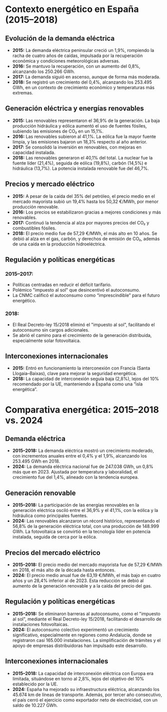 # Contexto energético en España (2015–2018)

## Evolución de la demanda eléctrica
- **2015:** La demanda eléctrica peninsular creció un 1,9%, rompiendo la racha de cuatro años de caídas, impulsada por la recuperación económica y condiciones meteorológicas adversas.
- **2016:** Se mantuvo la recuperación, con un aumento del 0,8%, alcanzando los 250.266 GWh.
- **2017:** La demanda siguió en ascenso, aunque de forma más moderada.
- **2018:** Se registró un crecimiento del 0,4%, alcanzando los 253.495 GWh, en un contexto de crecimiento económico y temperaturas más extremas.

## Generación eléctrica y energías renovables
- **2015:** Las renovables representaron el 36,9% de la generación. La baja producción hidráulica y eólica aumentó el uso de fuentes fósiles, subiendo las emisiones de CO₂ en un 15,1%.
- **2016:** Las renovables subieron al 41,1%. La eólica fue la mayor fuente limpia, y las emisiones bajaron un 18,3% respecto al año anterior.
- **2017:** Se consolidó la inversión en renovables, con mejoras en capacidad instalada.
- **2018:** Las renovables generaron el 40,1% del total. La nuclear fue la fuente líder (21,4%), seguida de eólica (19,8%), carbón (14,5%) e hidráulica (13,7%). La potencia instalada renovable fue del 46,7%.

## Precios y mercado eléctrico
- **2015:** A pesar de la caída del 35% del petróleo, el precio medio en el mercado mayorista subió un 19,4% hasta los 50,32 €/MWh, por menor producción renovable.
- **2016:** Los precios se estabilizaron gracias a mejores condiciones y más renovables.
- **2017:** Continuó la tendencia al alza por mayores precios del CO₂ y combustibles fósiles.
- **2018:** El precio medio fue de 57,29 €/MWh, el más alto en 10 años. Se debió al alza en el gas, carbón, y derechos de emisión de CO₂, además de una caída en la producción hidroeléctrica.

## Regulación y políticas energéticas
### 2015–2017:
- Políticas centradas en reducir el déficit tarifario.
- Polémico "impuesto al sol" que desincentivó el autoconsumo.
- La CNMC calificó el autoconsumo como “imprescindible” para el futuro energético.
### 2018:
- El Real Decreto-ley 15/2018 eliminó el "impuesto al sol", facilitando el autoconsumo sin cargos adicionales.
- Se abrió el camino para el crecimiento de la generación distribuida, especialmente solar fotovoltaica.

## Interconexiones internacionales
- **2015:** Entró en funcionamiento la interconexión con Francia (Santa Llogaia–Baixas), clave para mejorar la seguridad energética.
- **2018:** La capacidad de interconexión seguía baja (2,8%), lejos del 10% recomendado por la UE, manteniendo a España como una “isla energética”.

# Comparativa energética: 2015–2018 vs. 2024

## Demanda eléctrica
- **2015–2018:** La demanda eléctrica mostró un crecimiento moderado, con incrementos anuales entre el 0,4% y el 1,9%, alcanzando los 253.495 GWh en 2018.
- **2024:** La demanda eléctrica nacional fue de 247.038 GWh, un 0,8% más que en 2023. Ajustada por temperatura y laboralidad, el crecimiento fue del 1,4%, alineado con la tendencia europea.

## Generación renovable
- **2015–2018:** La participación de las energías renovables en la generación eléctrica osciló entre el 36,9% y el 41,1%, con la eólica y la hidráulica como principales fuentes.
- **2024:** Las renovables alcanzaron un récord histórico, representando el 56,8% de la generación eléctrica total, con una producción de 148.999 GWh. La fotovoltaica se convirtió en la tecnología líder en potencia instalada, seguida de cerca por la eólica.

## Precios del mercado eléctrico
- **2015–2018:** El precio medio del mercado mayorista fue de 57,29 €/MWh en 2018, el más alto de la década hasta entonces.
- **2024:** El precio medio anual fue de 63,19 €/MWh, el más bajo en cuatro años y un 28,4% inferior al de 2023. Esta reducción se debió al aumento de la generación renovable y a la caída del precio del gas.

## Regulación y políticas energéticas
- **2015–2018:** Se eliminaron barreras al autoconsumo, como el "impuesto al sol", mediante el Real Decreto-ley 15/2018, facilitando el desarrollo de instalaciones fotovoltaicas.
- **2024:** El autoconsumo colectivo experimentó un crecimiento significativo, especialmente en regiones como Andalucía, donde se registraron casi 165.000 instalaciones. La simplificación de trámites y el apoyo de empresas distribuidoras han impulsado este desarrollo.

## Interconexiones internacionales
- **2015–2018:** La capacidad de interconexión eléctrica con Europa era limitada, situándose en torno al 2,8%, lejos del objetivo del 10% establecido por la UE.
- **2024:** España ha mejorado su infraestructura eléctrica, alcanzando los 45.674 km de líneas de transporte. Además, por tercer año consecutivo, el país cerró el ejercicio como exportador neto de electricidad, con un saldo de 10.227 GWh.
